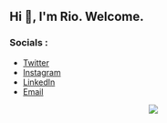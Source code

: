 <h2>Hi 👋, I'm Rio. Welcome.</h2> 
<h3><b>Socials :</b></h3>
<ul>
  <li><a href="https://www.twitter.com/rioirsan31">Twitter</a></li>
  <li><a href="https://www.instagram.com/yohanesrioirsan">Instagram</a></li>
  <li><a href="https://www.linkedin.com/in/yohanes-rio-irsan-872689206/">LinkedIn</a></li>
  <li><a href="mailto:rioirsan8@gmail.com">Email</a></li>
</ul>

<p align="center">
  <img src="https://user-images.githubusercontent.com/82473445/226647304-ed15939c-fd5e-42f6-83da-3064522f752d.gif">
</p>  

